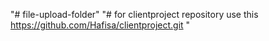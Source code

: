 "# file-upload-folder" 
"# for clientproject repository use this https://github.com/Hafisa/clientproject.git "
